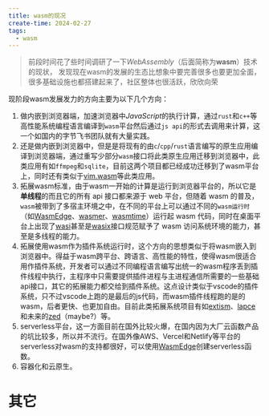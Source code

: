 ```yaml
---
title: wasm的现况
create-time: 2024-02-27
tags:
  - wasm
---
```


> 前段时间花了些时间调研了一下*WebAssembly*（后面简称为**wasm**）技术的现状，
> 发现现在wasm的发展的生态比想象中要完善很多也要更加全面，
> 很多基础设施也都搭建起来了，社区整体也很活跃，欣欣向荣

现阶段wasm发展发力的方向主要为以下几个方向：

1. 做内嵌到浏览器端，加速浏览器中*JavaScript*的执行计算，通过`rust`和`c++`等高性能系统编程语言编译到`wasm`平台然后通过`js api`的形式去调用来计算，这一个如国内的字节飞书团队就有大量实践。
2. 还是做内嵌到浏览器中，但是是将现有的由`c`/`cpp`/`rust`语言编写的原生应用编译到浏览器端，通过重写少部分`wasm`接口将此类原生应用迁移到浏览器中，此类应用有如`ffmpeg`和`sqlite`，目前这两个项目都已经成功迁移到了wasm平台上，同时还有类似于[vim.wasm](https://github.com/rhysd/vim.wasm)等此类应用。
3. 拓展wasm标准，由于wasm一开始的计算是运行到浏览器平台的，所以它是**单线程**的而且它的所有 api 接口都来源于 web 平台，但随着 wasm 的普及，`wasm`被带到了多宿主环境之中，在不同的平台上可以通过不同的`wasm运行时`（如[WasmEdge](https://wasmedge.org/)、[wasmer](https://wasmer.io/)、[wasmtime](https://wasmtime.dev/)）运行起 wasm 代码，同时在桌面平台上出现了[wasi](https://wasi.dev/)甚至是[wasix](https://wasix.org)接口规范赋予了 wasm 访问系统环境的能力，甚至是多线程的能力。
4. 拓展使用wasm作为插件系统运行时，这个方向的思想类似于将wasm嵌入到浏览器中。得益于wasm跨平台、跨语言、高性能的特性，使得wasm很适合用作插件系统，开发者可以通过不同编程语言编写出统一的wasm程序丢到插件线程中执行，主程序中只需要提供插件进程与主进程通信所需要的一些基础api接口，其它的拓展能力都交给到插件系统。这点设计类似于vscode的插件系统，只不过vscode上跑的是最后的js代码，而wasm插件线程跑的是的wasm，后者更快、也更加自由。目前此类拓展系统项目有如[extism](https://extism.org/)、[lapce](https://lapce.dev/)和未来的[zed](https://zed.dev)（maybe?）等。
5. serverless平台，这一方面目前在国外比较火爆，在国内因为大厂云函数产品的坑比较多，所以并不流行。在国外像AWS、Vercel和Netlify等平台的serverless对wasm的支持都很好，可以使用[WasmEdge](https://wasmedge.org/)创建serverless函数。
6. 容器化和云原生。

# 其它
